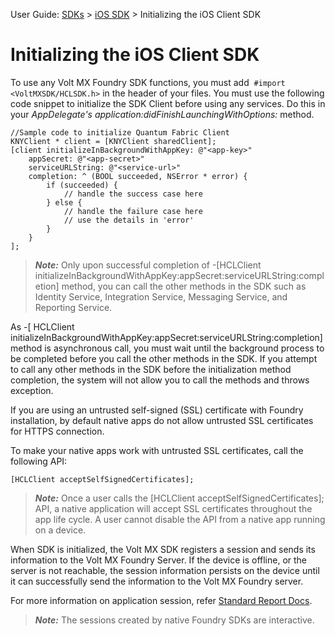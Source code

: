                              

User Guide: [SDKs](../Foundry_SDKs.md) > [iOS SDK](Installing.md) > Initializing the iOS Client SDK

Initializing the iOS Client SDK
===============================

To use any Volt MX Foundry SDK functions, you must add  `#import <VoltMXSDK/HCLSDK.h>` in the header of your files. You must use the following code snippet to initialize the SDK Client before using any services. Do this in your _AppDelegate's application:didFinishLaunchingWithOptions:_ method.

```
//Sample code to initialize Quantum Fabric Client
KNYClient * client = [KNYClient sharedClient];
[client initializeInBackgroundWithAppKey: @"<app-key>"
    appSecret: @"<app-secret>"
    serviceURLString: @"<service-url>"
    completion: ^ (BOOL succeeded, NSError * error) {
        if (succeeded) {
            // handle the success case here
        } else {
            // handle the failure case here
            // use the details in 'error'
        }
    }
];

```

> **_Note:_** Only upon successful completion of -\[HCLClient initializeInBackgroundWithAppKey:appSecret:serviceURLString:completion\] method, you can call the other methods in the SDK such as Identity Service, Integration Service, Messaging Service, and Reporting Service.  
  
As -\[ HCLClient initializeInBackgroundWithAppKey:appSecret:serviceURLString:completion\] method is asynchronous call, you must wait until the background process to be completed before you call the other methods in the SDK. If you attempt to call any other methods in the SDK before the initialization method completion, the system will not allow you to call the methods and throws exception.  

If you are using an untrusted self-signed (SSL) certificate with Foundry installation, by default native apps do not allow untrusted SSL certificates for HTTPS connection.  
  
To make your native apps work with untrusted SSL certificates, call the following API:  
  
`[HCLClient acceptSelfSignedCertificates];`

> **_Note:_** Once a user calls the \[HCLClient acceptSelfSignedCertificates\]; API, a native application will accept SSL certificates throughout the app life cycle. A user cannot disable the API from a native app running on a device.

When SDK is initialized, the Volt MX SDK registers a session and sends its information to the Volt MX Foundry Server. If the device is offline, or the server is not reachable, the session information persists on the device until it can successfully send the information to the Volt MX Foundry server.

For more information on application session, refer [Standard Report Docs](../../../../Foundry/standard_metrics_reports_guide/Content/VoltMX_Analytics_-_Standard_Reports/Application_activity_Reports.md).

> **_Note:_** The sessions created by native Foundry SDKs are interactive.
